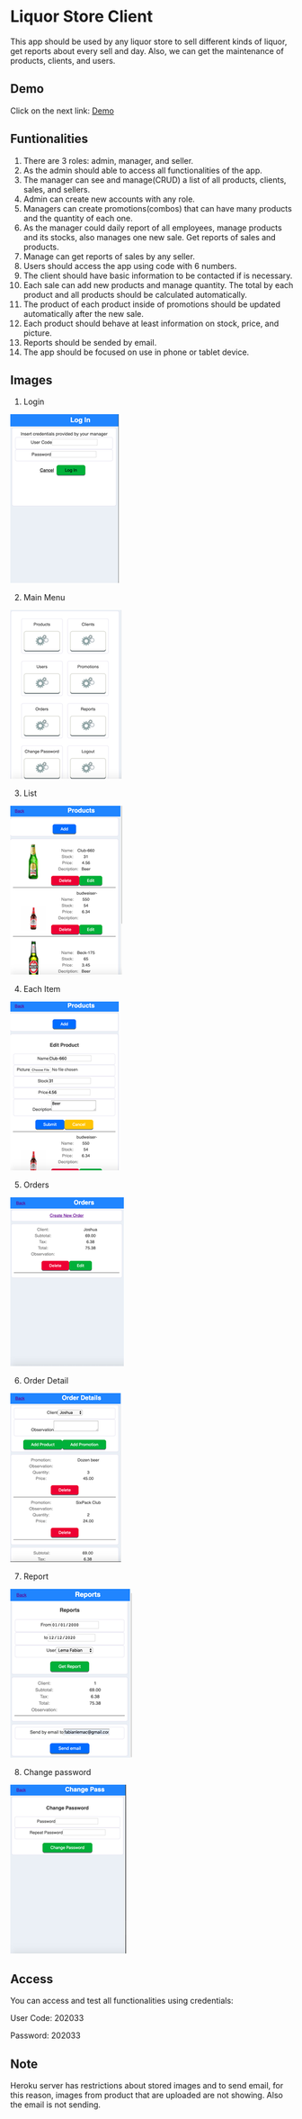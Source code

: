 # Liquor Store Client

This app should be used by any liquor store to sell different kinds of liquor, get reports about every sell and day. Also, we can get the maintenance of products, clients, and users.

## Demo

Click on the next link: [Demo](https://fabian-liquor-app.now.sh)

## Funtionalities

1. There are 3 roles: admin, manager, and seller.
2. As the admin should able to access all functionalities of the app.
3. The manager can see and manage(CRUD) a list of all products, clients, sales, and sellers.
4. Admin can create new accounts with any role.
5. Managers can create promotions(combos) that can have many products and the quantity of each one.
6. As the manager could daily report of all employees, manage products and its stocks, also manages one new sale. Get reports of sales and products.
7. Manage can get reports of sales by any seller.
8. Users should access the app using code with 6 numbers.
9. The client should have basic information to be contacted if is necessary.
10. Each sale can add new products and manage quantity. The total by each product and all products should be calculated automatically.
11. The product of each product inside of promotions should be updated automatically after the new sale.
12. Each product should behave at least information on stock, price, and picture.
13. Reports should be sended by email.
8. The app should be focused on use in phone or tablet device.

## Images

1. Login

![App Image](/images/1.png)

2. Main Menu

![App Image](/images/2.png)

3. List

![App Image](/images/3.png)

4. Each Item

![App Image](/images/4.png)

5. Orders

![App Image](/images/5.png)

6. Order Detail

![App Image](/images/6.png)

7. Report

![App Image](/images/7.png)

8. Change password

![App Image](/images/8.png)


## Access

You can access and test all functionalities using credentials:

User Code: 202033

Password: 202033

## Note

Heroku server has restrictions about stored images and to send email, for this reason, images from product that are uploaded are not showing. Also the email is not sending.
